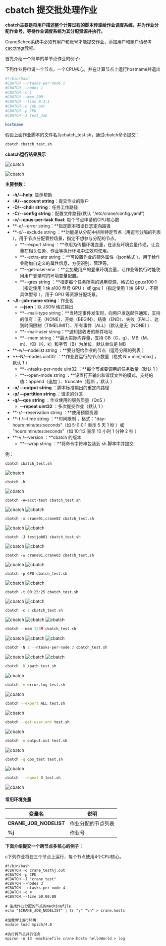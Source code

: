 # cbatch 提交批处理作业 #

**cbatch主要是将用户描述整个计算过程的脚本传递给作业调度系统，并为作业分配作业号，等待作业调度系统为其分配资源并执行。**

CraneSched系统中必须有用户和账号才能提交作业，添加用户和账户请参考[cacctmgr教程](https://e26ruh1viz.feishu.cn/wiki/wikcn3TaZVHvVsA2Wwk171RVBex)。

首先介绍一个简单的单节点作业的例子:

下列作业将申请一个节点，一个CPU核心，并在计算节点上运行hostname并退出

~~~bash
#!/bin/bash
#CBATCH --ntasks-per-node 1
#CBATCH --nodes 1
#CBATCH -c 1
#CBATCH --mem 20M
#CBATCH --time 0:3:1
#CBATCH -o job.out
#CBATCH -p CPU
#CBATCH -J Test_Job

hostname
~~~

假设上面作业脚本的文件名为cbatch_test.sh，通过cbatch命令提交：

~~~bash
cbatch cbatch_test.sh
~~~

**cbatch运行结果展示**

![cbatch](../images/cbatch/cbatch_run1.png)

![cbatch](../images/cbatch/cbatch_run2.png)

**主要参数：**

- **-h/--help**: 显示帮助
- **-A/--account string**：提交作业的账户
- **-D/--chdir string**：任务工作路径
- **-C/--config string**：配置文件路径(默认 "/etc/crane/config.yaml")
- **-c/--cpus-per-task** **float**: 每个节点申请的CPU核心数
- **-e/--error string：**指定脚本错误日志定向路径
- **-x/--exclude string ：**功能是从分配中排除特定节点（用逗号分隔的列表 ），用于节点分配管控场景，指定不想参与分配的节点。
  - **--export string ：**作用为传播环境变量，在涉及环境变量传递，让变量在相关任务、作业等执行环境中生效时使用。
  - **--extra-attr string ：**可设置作业的额外属性（json格式 ），用于给作业附加自定义的属性信息，方便识别、管理等。
  - **--get-user-env ：**会加载用户的登录环境变量，让作业等执行时能使用用户登录时的环境变量配置。
  - **--gres string ：**指定每个任务所需的通用资源，格式如 gpu:a100:1（指定使用 1 块 a100 型号 GPU ）或 gpu:1（指定使用 1 块 GPU ，不限具体型号 ），用于 GPU 等资源分配场景。
- **-J/--job-name string**：作业名
  - **--json**：以 JSON 格式输出
  - **--mail-type string：**当特定事件发生时，向用户发送邮件通知，支持的值有：无（NONE）、开始（BEGIN）、结束（END）、失败（FAIL）、达到时间限制（TIMELIMIT）、所有事件（ALL）（默认是无（NONE) ）
  - **--mail-user string：**通知接收者的邮件地址
  - **--mem string：**最大实际内存量，支持 GB（G，g）、MB（M，m）、KB（K，k）和字节（B）为单位，默认单位是 MB
- **-w/--nodelist string ：**要分配给作业的节点（逗号分隔的列表 ）
- **-N/--nodes uint32 ：**作业要运行的节点数量（格式 N = min[-max] ，默认 1 ）
  - **--ntasks-per-node uint32 ：**每个节点要调用的任务数量（默认 1 ）
  - **--open-mode string ：**设置打开输出和错误文件的模式，支持的值：append（追加 ）、truncate（截断 ，默认 ）
- **-o/ --output** **string** ：脚本标准输出的重定向路径
- **-p/ --partition string** ：请求的分区
- **-q/--qos** **string** ：作业使用的服务质量（QoS ）
  - **--repeat uint32** ：多次提交作业（默认 1 ）
- **-r/--reservation string ：**使用预留资源
- **-t /--time string ：**时间限制 ，格式："day-hours:minutes:seconds"（如 5-0:0:1 表示 5 天 1 秒 ）或 "hours:minutes:seconds"（如 10:1:2 表示 10 小时 1 分钟 2 秒 ）
- **-v /--version ：**cbatch 的版本
  - **--wrap string ：**将命令字符串包装到 sh 脚本中并提交

例：

```Plain
cbatch cbatch_test.sh
```
![cbatch](../images/cbatch/cbatch_test.png)

```Plain
cbatch -h
```
![cbatch](../images/cbatch/cbatch_h.png)

```Plain
cbatch -A=acct-test cbatch_test.sh
```
![cbatch](../images/cbatch/cbatch_A1.png)
![cbatch](../images/cbatch/cbatch_A2.png)

```Plain
cbatch -x crane01,crane02 cbatch_test.sh
```
![cbatch](../images/cbatch/cbatch_x1.png)
![cbatch](../images/cbatch/cbatch_x2.png)

```Plain
cbatch -J testjob01 cbatch_test.sh
```
![cbatch](../images/cbatch/cbatch_j1.png)
![cbatch](../images/cbatch/cbatch_j2.png)

```Plain
cbatch -w crane01,crane03 cbatch_test.sh
```
![cbatch](../images/cbatch/cbatch_w1.png)
![cbatch](../images/cbatch/cbatch_w2.png)

```Plain
cbatch -p GPU cbatch_test.sh
```
![cbatch](../images/cbatch/cbatch_p1.png)
![cbatch](../images/cbatch/cbatch_p2.png)

```Plain
cbatch -t 00:25:25 cbatch_test.sh
```
![cbatch](../images/cbatch/cbatch_t1.png)
![cbatch](../images/cbatch/cbatch_t2.png)

```C
cbatch -c 2 cbatch_test.sh
```
![cbatch](../images/cbatch/cbatch_c1.png)
![cbatch](../images/cbatch/cbatch_c2.png)
![cbatch](../images/cbatch/cbatch_c3.png)

```C
cbatch --mem 123M cbatch_test.sh
```
![cbatch](../images/cbatch/cbatch_mem1.png)
![cbatch](../images/cbatch/cbatch_mem2.png)
![cbatch](../images/cbatch/cbatch_mem3.png)

```C
cbatch -N 2 --ntasks-per-node 2 cbatch_test.sh
```
![cbatch](../images/cbatch/cbatch_N1.png)
![cbatch](../images/cbatch/cbatch_N2.png)
![cbatch](../images/cbatch/cbatch_N3.png)

```Bash
cbatch -D /path test.sh
```
![cbatch](../images/cbatch/cbatch_D1.png)

```Bash
cbatch -e error.log test.sh
```
![cbatch](../images/cbatch/cbatch_e.png)

```Bash
cbatch --export ALL test.sh
```
![cbatch](../images/cbatch/cbatch_export.png)

```Bash
cbatch --get-user-env test.sh
```
![cbatch](../images/cbatch/cbatch_get_user.png)

```Bash
cbatch -o output.out test.sh
```
![cbatch](../images/cbatch/cbatch_o.png)

```Bash
cbatch -q qos_test test.sh
```
![cbatch](../images/cbatch/cbatch_q.png)

```Bash
cbatch --repeat 3 test.sh
```
![cbatch](../images/cbatch/cbatch_repeat.png)

#### 常用环境变量

| 变量名                 | 说明               |
| ---------------------- | ------------------ |
| **CRANE_JOB_NODELIST** | 作业分配的节点列表 |
| **%j**                 | 作业号             |

**下面介绍提交一个跨节点多核心的例子：**

c下列作业将在三个节点上运行，每个节点使用4个CPU核心。

```Plaintext
#!/bin/bash
#CBATCH -o crane_test%j.out
#CBATCH -p CPU
#CBATCH -J "crane_test"
#CBATCH --nodes 3
#CBATCH --ntasks-per-node 4
#CBATCH -c 4
#CBATCH --time 50:00:00

# 生成作业分配的节点的machinefile
echo "$CRANE_JOB_NODELIST" | tr ";" "\n" > crane.hosts

#加载MPI运行环境
module load mpich/4.0 

#执行跨节点并行任务
mpirun -n 13 -machinefile crane.hosts helloWorld > log
```